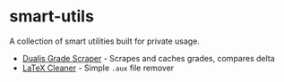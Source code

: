 # smart-utils
A collection of smart utilities built for private usage.

- [Dualis Grade Scraper](https://github.com/zkdev/smart-utils/tree/master/dualis) - Scrapes and caches grades, compares delta
- [LaTeX Cleaner](https://github.com/zkdev/smart-utils/tree/master/latex) - Simple `.aux` file remover
